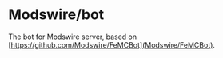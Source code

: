 # Modswire/bot
The bot for Modswire server, based on [https://github.com/Modswire/FeMCBot](Modswire/FeMCBot).